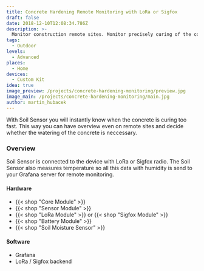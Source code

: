 ```yaml
---
title: Concrete Hardening Remote Monitoring with LoRa or Sigfox
draft: false
date: 2018-12-10T12:08:34.786Z
description: >-
  Monitor construction remote sites. Monitor precisely curing of the concrete with Soil Sensor used for concrete humidity measurement.
tags:
  - Outdoor
levels:
  - Advanced
places:
  - Home
devices:
  - Custom Kit
idea: true
image_preview: /projects/concrete-hardening-monitoring/preview.jpg
image_main: /projects/concrete-hardening-monitoring/main.jpg
author: martin_hubacek
---
```


With Soil Sensor you will instantly know when the concrete is curing too fast. This way you can have overview even on remote sites and decide whether the watering of the concrete is neccessary.

### Overview

Soil Sensor is connected to the device with LoRa or Sigfox radio. The Soil Sensor also measures temperature so all this data with humidity is send to your Grafana server for remote monitoring.

#### Hardware

* {{< shop "Core Module" >}}
* {{< shop "Sensor Module" >}}
* {{< shop "LoRa Module" >}} or {{< shop "Sigfox Module" >}}
* {{< shop "Battery Module" >}}
* {{< shop "Soil Moisture Sensor" >}}

#### Software

* Grafana
* LoRa / Sigfox backend

